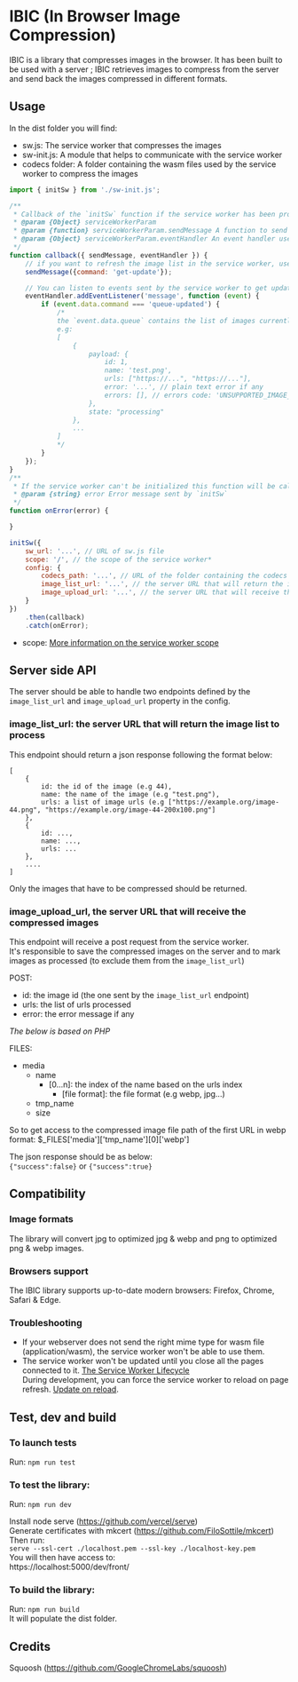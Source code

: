 # IBIC (In Browser Image Compression)
IBIC is a library that compresses images in the browser.
It has been built to be used with a server ; IBIC retrieves images to compress from the server and send back the images compressed in different formats.

## Usage
In the dist folder you will find:
- sw.js: The service worker that compresses the images
- sw-init.js: A module that helps to communicate with the service worker
- codecs folder: A folder containing the wasm files used by the service worker to compress the images
```javascript
import { initSw } from './sw-init.js';

/**
 * Callback of the `initSw` function if the service worker has been properly initialized.
 * @param {Object} serviceWorkerParam
 * @param {function} serviceWorkerParam.sendMessage A function to send command to the service worker
 * @param {Object} serviceWorkerParam.eventHandler An event handler used to receive events from the service worker
 */
function callback({ sendMessage, eventHandler }) {
    // if you want to refresh the image list in the service worker, use the code below (e.g after a new image has been uploaded on the server)
    sendMessage({command: 'get-update'});

    // You can listen to events sent by the service worker to get updates on the image compression state
    eventHandler.addEventListener('message', function (event) {
        if (event.data.command === 'queue-updated') {
            /*
            the `event.data.queue` contains the list of images currently processed by the service worker.
            e.g: 
            [
                {
                    payload: {
                        id: 1,
                        name: 'test.png',
                        urls: ["https://...", "https://..."],
                        error: '...', // plain text error if any
                        errors: [], // errors code: 'UNSUPPORTED_IMAGE_TYPE', 'CANT_READ_IMAGE_ERROR' or 'UPLOAD_MAX_SIZE_ERROR' 
                    },
                    state: "processing"
                },
                ...
            ]
            */
        }
    });
}
/**
 * If the service worker can't be initialized this function will be called,
 * @param {string} error Error message sent by `initSw`
 */
function onError(error) {

}

initSw({
    sw_url: '...', // URL of sw.js file 
    scope: '/', // the scope of the service worker*
    config: {
        codecs_path: '...', // URL of the folder containing the codecs
        image_list_url: '...', // the server URL that will return the image list to process
        image_upload_url: '...', // the server URL that will receive the compressed images
    }
})
    .then(callback) 
    .catch(onError);
```  
* scope: [More information on the service worker scope](https://developer.mozilla.org/en-US/docs/Web/API/ServiceWorkerContainer/register#parameters)

## Server side API
The server should be able to handle two endpoints defined by the `image_list_url` and `image_upload_url` property in the config.
### image_list_url: the server URL that will return the image list to process
This endpoint should return a json response following the format below:
```
[
    {
        id: the id of the image (e.g 44),
        name: the name of the image (e.g "test.png"),
        urls: a list of image urls (e.g ["https://example.org/image-44.png", "https://example.org/image-44-200x100.png"]
    },
    {
        id: ...,
        name: ...,
        urls: ...
    },
    ....
]
```
Only the images that have to be compressed should be returned.

### image_upload_url, the server URL that will receive the compressed images
This endpoint will receive a post request from the service worker.  
It's responsible to save the compressed images on the server and to mark images as processed (to exclude them from the `image_list_url`)

POST:
- id: the image id (the one sent by the `image_list_url` endpoint)
- urls: the list of urls processed
- error: the error message if any

_The below is based on PHP_

FILES:
- media
  - name
    - [0...n]: the index of the name based on the urls index
      - [file format]: the file format (e.g webp, jpg...)
  - tmp_name
  - size

So to get access to the compressed image file path of the first URL in webp format:
$_FILES['media']['tmp_name'][0]['webp']

The json response should be as below:  
`{"success":false}` or `{"success":true}` 

## Compatibility

### Image formats
The library will convert jpg to optimized jpg & webp and png to optimized png & webp images.

### Browsers support
The IBIC library supports up-to-date modern browsers: Firefox, Chrome, Safari & Edge.

### Troubleshooting
- If your webserver does not send the right mime type for wasm file (application/wasm), the service worker won't be able to use them.  
- The service worker won't be updated until you close all the pages connected to it. [The Service Worker Lifecycle](https://developers.google.com/web/fundamentals/primers/service-workers/lifecycle#waiting)  
During development, you can force the service worker to reload on page refresh. [Update on reload](https://developers.google.com/web/fundamentals/primers/service-workers/lifecycle#update_on_reload).  

## Test, dev and build

### To launch tests
Run: `npm run test`

### To test the library:
Run: `npm run dev`
  
Install node serve (https://github.com/vercel/serve)  
Generate certificates with mkcert (https://github.com/FiloSottile/mkcert)
Then run:  
`serve --ssl-cert ./localhost.pem --ssl-key ./localhost-key.pem`  
You will then have access to:  
https://localhost:5000/dev/front/

### To build the library:
Run: `npm run build`  
It will populate the dist folder.

## Credits
Squoosh (https://github.com/GoogleChromeLabs/squoosh)


